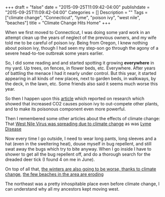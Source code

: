 +++
draft = "false"
date = "2015-09-25T11:09:42-04:00"
publishdate = "2015-09-25T11:09:42-04:00"
Categories = []
Description = ""
Tags = ["climate change", "Connecticut", "lyme", "poison ivy", "west nile", "beaches"]
title = "Climate Change Hits Home"
+++

When we first moved to Connecticut, I was doing some yard work in an attempt clean up the years of neglect of the previous owners, and my wife told me to be careful of poison ivy.  Being from Oregon, I knew nothing about poison ivy, though I had seen my step-son go through the agony of a severe head-to-toe outbreak some years earlier.

So, I did some reading and and started spotting it growing **everywhere** in my yard.  Up trees, on fences, in flower beds, etc.  Everywhere.  After years of battling the menace I had it nearly under control.  But this year, it started appearing in all kinds of new places, next to garden beds, in walkways, by the deck, in the lawn, etc.  Some friends also said it seems much worse this year.

So then I happen upon this [article](http://www.pbs.org/newshour/rundown/is-poison-ivy-getting-worse/)
which reported on research which showed that increased CO2 causes poison ivy to out-compete other plants, and to make its poisonous component even more powerful.

Then I remembered some other articles about the effects of climate change:
That [West Nile Virus was spreading due to climate change](http://time.com/11683/west-nile-virus-climate-change/)
as was
[Lyme Disease](http://www.scientificamerican.com/article/has-climate-change-made-lyme-disease-worse/)

Now every time I go outside, I need to wear long pants, long sleeves and a hat (even in the sweltering heat), douse myself in bug repellent, and still swat away the bugs which try to bite anyway.  When I go inside I have to shower to get all the bug repellent off, and do a thorough search for the dreaded deer tick (I found 4 on me in June).

On top of all that, 
[the winters are also going to be worse, thanks to climate change](http://www.scientificamerican.com/article/weird-winter-weather-plot-thickens-as-arctic-swiftly-warms/), [the few beaches in the area are eroding](http://wnpr.org/post/condition-connecticuts-coastline-and-beaches)

The northeast was a pretty inhospitable place even before climate change, I can understand why all my ancestors kept moving west.
